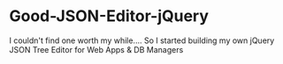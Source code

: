 # Good-JSON-Editor-jQuery
I couldn't find one worth my while.... So I started building my own jQuery JSON Tree Editor for Web Apps &amp; DB Managers
